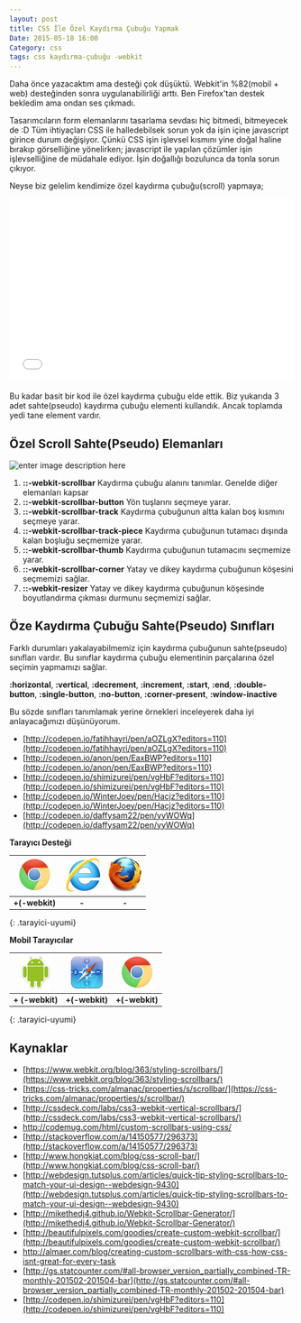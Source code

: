 ```yaml
---
layout: post
title: CSS İle Özel Kaydırma Çubuğu Yapmak
Date: 2015-05-18 16:00
Category: css
tags: css kaydırma-çubuğu -webkit
---
```


Daha önce yazacaktım ama desteği çok düşüktü. Webkit'in %82(mobil + web) desteğinden sonra uygulanabilirliği arttı. Ben Firefox'tan destek bekledim ama ondan ses çıkmadı. 

Tasarımcıların form elemanlarını tasarlama sevdası hiç bitmedi, bitmeyecek de :D Tüm ihtiyaçları CSS ile halledebilsek sorun yok da işin içine javascript girince durum değişiyor. Çünkü CSS işin işlevsel kısmını yine doğal haline bırakıp görselliğine yönelirken; javascript ile yapılan çözümler işin işlevselliğine de müdahale ediyor. İşin doğallığı bozulunca da tonla sorun çıkıyor.

Neyse biz gelelim kendimize özel kaydırma çubuğu(scroll) yapmaya;

<iframe height='325' scrolling='no' src='//codepen.io/fatihhayri/embed/JdYOMJ/?height=325&theme-id=13521' frameborder='no' allowtransparency='true' allowfullscreen='true' style='width: 100%;'>
</iframe>

Bu kadar basit bir kod ile özel kaydırma çubuğu elde ettik. Biz yukarıda 3 adet sahte(pseudo) kaydırma çubuğu elementi kullandık. Ancak toplamda yedi tane element vardır.

## Özel Scroll Sahte(Pseudo) Elemanları

![enter image description here](https://fatihhayrioglu.com/images/scrollbar_map_webkit.gif)

 1. **::-webkit-scrollbar** Kaydırma çubuğu alanını tanımlar. Genelde diğer elemanları kapsar 
 2. **::-webkit-scrollbar-button** Yön tuşlarını seçmeye yarar.
 3. **::-webkit-scrollbar-track** Kaydırma çubuğunun altta kalan boş kısmını seçmeye yarar.
 4. **::-webkit-scrollbar-track-piece** Kaydırma çubuğunun tutamacı dışında kalan boşluğu seçmemize yarar.
 5. **::-webkit-scrollbar-thumb** Kaydırma çubuğunun tutamacını seçmemize yarar.
 6. **::-webkit-scrollbar-corner** Yatay ve dikey kaydırma çubuğunun köşesini seçmemizi sağlar.
 7. **::-webkit-resizer** Yatay ve dikey kaydırma çubuğunun köşesinde boyutlandırma çıkması durmunu seçmemizi sağlar. 
 
## Öze Kaydırma Çubuğu Sahte(Pseudo) Sınıfları

Farklı durumları yakalayabilmemiz için kaydırma çubuğunun sahte(pseudo) sınıfları vardır. Bu sınıflar kaydırma çubuğu elementinin parçalarına özel seçimin yapmamızı sağlar.

**:horizontal**, **:vertical**, **:decrement**, **:increment**, **:start**, **:end**, **:double-button**, **:single-button**, **:no-button**, **:corner-present**, **:window-inactive**

Bu sözde sınıfları tanımlamak yerine örnekleri inceleyerek daha iyi anlayacağımızı düşünüyorum. 

 - [http://codepen.io/fatihhayri/pen/aOZLgX?editors=110](http://codepen.io/fatihhayri/pen/aOZLgX?editors=110)
 - [http://codepen.io/anon/pen/EaxBWP?editors=110](http://codepen.io/anon/pen/EaxBWP?editors=110)
 - [http://codepen.io/shimizurei/pen/vgHbF?editors=110](http://codepen.io/shimizurei/pen/vgHbF?editors=110)
 - [http://codepen.io/WinterJoey/pen/Hacjz?editors=110](http://codepen.io/WinterJoey/pen/Hacjz?editors=110)
 - [http://codepen.io/daffysam22/pen/yyWOWq](http://codepen.io/daffysam22/pen/yyWOWq)


**Tarayıcı Desteği**

|![Chrome][chrome]|![explorer][explorer]|![Firefox][firefox]|
|:-----------------:|:---------------:|:-------------------:|
|**+(-webkit)**|**-**|**-**|
{: .tarayici-uyumi}

**Mobil Tarayıcılar**

|![Android][android] | ![Mobil Safari][msafari] | ![Chrome][chrome] |
|:------------------------:|:----------------------:|:-------------------:|
|**+ (-webkit)**|**+(-webkit)**|**+(-webkit)**|
{: .tarayici-uyumi}

## Kaynaklar

 - [https://www.webkit.org/blog/363/styling-scrollbars/](https://www.webkit.org/blog/363/styling-scrollbars/)
 - [https://css-tricks.com/almanac/properties/s/scrollbar/](https://css-tricks.com/almanac/properties/s/scrollbar/)
 - [http://cssdeck.com/labs/css3-webkit-vertical-scrollbars/](http://cssdeck.com/labs/css3-webkit-vertical-scrollbars/)
 - http://codemug.com/html/custom-scrollbars-using-css/
 - [http://stackoverflow.com/a/14150577/296373](http://stackoverflow.com/a/14150577/296373)
 - [http://www.hongkiat.com/blog/css-scroll-bar/](http://www.hongkiat.com/blog/css-scroll-bar/)
 - [http://webdesign.tutsplus.com/articles/quick-tip-styling-scrollbars-to-match-your-ui-design--webdesign-9430](http://webdesign.tutsplus.com/articles/quick-tip-styling-scrollbars-to-match-your-ui-design--webdesign-9430)
 - [http://mikethedj4.github.io/Webkit-Scrollbar-Generator/](http://mikethedj4.github.io/Webkit-Scrollbar-Generator/)
 - [http://beautifulpixels.com/goodies/create-custom-webkit-scrollbar/](http://beautifulpixels.com/goodies/create-custom-webkit-scrollbar/)
 - http://almaer.com/blog/creating-custom-scrollbars-with-css-how-css-isnt-great-for-every-task
 - [http://gs.statcounter.com/#all-browser_version_partially_combined-TR-monthly-201502-201504-bar](http://gs.statcounter.com/#all-browser_version_partially_combined-TR-monthly-201502-201504-bar)
 - [http://codepen.io/shimizurei/pen/vgHbF?editors=110](http://codepen.io/shimizurei/pen/vgHbF?editors=110)


[firefox]: /images/ff.png
[chrome]: /images/ch.png
[explorer]: /images/ie.png
[msafari]:/images/sm.png
[android]:/images/an.png
